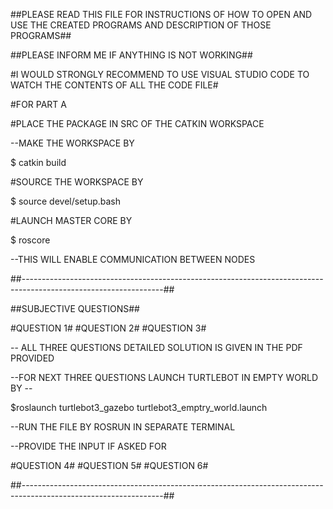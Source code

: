 ##PLEASE READ THIS FILE FOR INSTRUCTIONS OF HOW TO OPEN AND USE THE CREATED PROGRAMS AND DESCRIPTION OF THOSE PROGRAMS##

##PLEASE INFORM ME IF ANYTHING IS NOT WORKING##

#I WOULD STRONGLY RECOMMEND TO USE VISUAL STUDIO CODE TO WATCH THE CONTENTS OF ALL THE CODE FILE#

#FOR PART A

#PLACE THE PACKAGE IN  SRC OF THE CATKIN WORKSPACE

--MAKE THE WORKSPACE BY

$ catkin build

#SOURCE THE WORKSPACE BY 

$ source devel/setup.bash

#LAUNCH MASTER CORE BY 

$ roscore

--THIS WILL ENABLE COMMUNICATION BETWEEN NODES

##-----------------------------------------------------------------------------------------------------------------##

##SUBJECTIVE QUESTIONS##

#QUESTION 1#
#QUESTION 2#
#QUESTION 3#

-- ALL THREE QUESTIONS DETAILED SOLUTION IS GIVEN IN THE PDF PROVIDED

--FOR NEXT THREE QUESTIONS LAUNCH  TURTLEBOT IN EMPTY WORLD BY -- 

$roslaunch turtlebot3_gazebo turtlebot3_emptry_world.launch

--RUN THE FILE BY ROSRUN IN SEPARATE TERMINAL

--PROVIDE THE INPUT IF ASKED FOR 

#QUESTION 4#
#QUESTION 5#
#QUESTION 6#

##-----------------------------------------------------------------------------------------------------------------##
